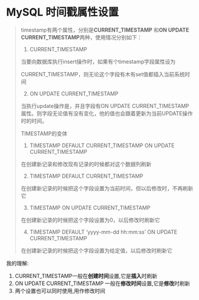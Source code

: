 # MySQL 时间戳属性设置

> timestamp有两个属性，分别是**CURRENT_TIMESTAMP** 和**ON UPDATE CURRENT_TIMESTAMP**两种，使用情况分别如下：
>
> 1. CURRENT_TIMESTAMP 
>
> 当要向数据库执行insert操作时，如果有个timestamp字段属性设为 
>
> CURRENT_TIMESTAMP，则无论这个字段有木有set值都插入当前系统时间 
>
> 2. ON UPDATE CURRENT_TIMESTAMP
>
> 当执行update操作是，并且字段有ON UPDATE CURRENT_TIMESTAMP属性。则字段无论值有没有变化，他的值也会跟着更新为当前UPDATE操作时的时间。
>
>  
>
> TIMESTAMP的变体
>
> 1. TIMESTAMP DEFAULT CURRENT_TIMESTAMP ON UPDATE CURRENT_TIMESTAMP  
>
> 在创建新记录和修改现有记录的时候都对这个数据列刷新
>
> 2. TIMESTAMP DEFAULT CURRENT_TIMESTAMP 
>
> 在创建新记录的时候把这个字段设置为当前时间，但以后修改时，不再刷新它
>
> 3. TIMESTAMP ON UPDATE CURRENT_TIMESTAMP 
>
> 在创建新记录的时候把这个字段设置为0，以后修改时刷新它 
>
> 4. TIMESTAMP DEFAULT ‘yyyy-mm-dd hh:mm:ss’ ON UPDATE CURRENT_TIMESTAMP  
>
> 在创建新记录的时候把这个字段设置为给定值，以后修改时刷新它

我的理解:

1. CURRENT_TIMESTAMP一般在**创建时间**设置,它是**插入**时刷新
2. ON UPDATE CURRENT_TIMESTAMP 一般在**修改时间**设置,它是**修改**时刷新
3. 两个设置也可以同时使用,用作修改时间

